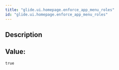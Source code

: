 ```yaml
---
title: "glide.ui.homepage.enforce_app_menu_roles"
id: "glide.ui.homepage.enforce_app_menu_roles"
---
```

## Description



## Value: 
```
true
```